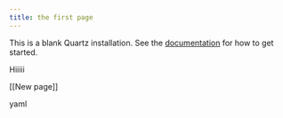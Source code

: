 ```yaml
---
title: the first page
---
```


This is a blank Quartz installation.
See the [documentation](https://quartz.jzhao.xyz) for how to get started.

Hiiiii

[[New page]]

yaml